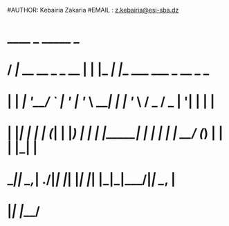 #AUTHOR: Kebairia Zakaria
#EMAIL : z.kebairia@esi-sba.dz
# 
#   ____                 _         _____ _                           
#  / ___|_ __ __ _ _ __ | |__     |_   _| |__   ___  ___  _ __ _   _ 
# | |  _| '__/ _` | '_ \| '_ \ _____| | | '_ \ / _ \/ _ \| '__| | | |
# | |_| | | | (_| | |_) | | | |_____| | | | | |  __/ (_) | |  | |_| |
#  \____|_|  \__,_| .__/|_| |_|     |_| |_| |_|\___|\___/|_|   \__, |
#                 |_|                                          |___/ 
# 
